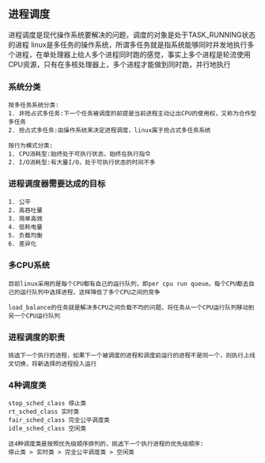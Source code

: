 ## 进程调度
进程调度是现代操作系统要解决的问题，调度的对象是处于TASK_RUNNING状态的进程
linux是多任务的操作系统，所谓多任务就是指系统能够同时并发地执行多个进程，在单处理器上给人多个进程同时跑的感觉，事实上多个进程是轮流使用CPU资源，只有在多核处理器上，多个进程才能做到同时跑，并行地执行

### 系统分类
```
按多任务系统分类:
1. 非抢占式多任务:下一个任务被调度的前提是当前进程主动让出CPU的使用权，又称为合作型多任务
2. 抢占式多任务:由操作系统来决定进程调度，linux属于抢占式多任务系统

按行为模式分类:
1. CPU消耗型:始终处于可执行状态，始终在执行指令
2. I/O消耗型:有大量I/O，处于可执行状态的时间不多
```

### 进程调度器需要达成的目标
```
1. 公平
2. 高吞吐量
3. 简单高效
4. 低耗电量
5. 负载均衡
6. 差异化
```

### 多CPU系统
```
目前linux采用的是每个CPU都有自己的运行队列，即per cpu run queue。每个CPU都去自己的运行队列中选择进程，这样降低了多个CPU之间的竞争

load_balance的任务就是解决多CPU之间负载不均的问题，将任务从一个CPU运行队列移动到另一个CPU运行队列
```

### 进程调度的职责
```
挑选下一个执行的进程，如果下一个被调度的进程和调度前运行的进程不是同一个，则执行上线文切换，将新选择的进程投入运行
```

### 4种调度类
```
stop_sched_class 停止类
rt_sched_class 实时类
fair_sched_class 完全公平调度类
idle_sched_class 空闲类

这4种调度类是按照优先级顺序排列的，挑选下一个执行进程的优先级顺序:
停止类 > 实时类 > 完全公平调度类 > 空闲类 

```


